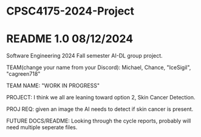 # CPSC4175-2024-Project
# README 1.0 08/12/2024
Software Engineering 2024 Fall semester AI-DL group project.

TEAM(change your name from your Discord): Michael, Chance, "IceSigil", "cagreen718"

TEAM NAME: "WORK IN PROGRESS"

PROJECT: I think we all are leaning toward option 2, Skin Cancer Detection.

PROJ REQ: given an image the AI needs to detect if skin cancer is present.

FUTURE DOCS/README: Looking through the cycle reports, probably will need multiple seperate files.
